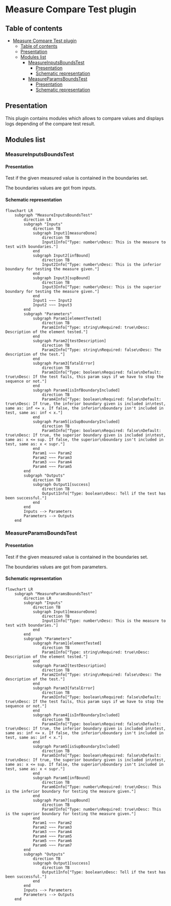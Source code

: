 <!--
SPDX-FileCopyrightText: 2024 Benoit Rolandeau <benoit.rolandeau@allcircuits.com>

SPDX-License-Identifier: LicenseRef-ALLCircuits-ACT-1.1
-->

# Measure Compare Test plugin

## Table of contents

- [Measure Compare Test plugin](#measure-compare-test-plugin)
  - [Table of contents](#table-of-contents)
  - [Presentation](#presentation)
  - [Modules list](#modules-list)
    - [MeasureInputsBoundsTest](#measureinputsboundstest)
      - [Presentation](#presentation-1)
      - [Schematic representation](#schematic-representation)
    - [MeasureParamsBoundsTest](#measureparamsboundstest)
      - [Presentation](#presentation-2)
      - [Schematic representation](#schematic-representation-1)

## Presentation

This plugin contains modules which allows to compare values and displays logs depending of the
compare test result.

## Modules list

### MeasureInputsBoundsTest

#### Presentation

Test if the given measured value is contained in the boundaries set.

The boundaries values are got from inputs.

#### Schematic representation

```mermaid
flowchart LR
    subgraph "MeasureInputsBoundsTest"
        direction LR
        subgraph "Inputs"
            direction TB
            subgraph Input1[measureDone]
                direction TB
                Input1Info["Type: number\nDesc: This is the measure to test with boundaries."]
            end
            subgraph Input2[infBound]
                direction TB
                Input2Info["Type: number\nDesc: This is the inferior boundary for testing the measure given."]
            end
            subgraph Input3[supBound]
                direction TB
                Input3Info["Type: number\nDesc: This is the superior boundary for testing the measure given."]
            end
            Input1 ~~~ Input2
            Input2 ~~~ Input3
        end
        subgraph "Parameters"
            subgraph Param1[elementTested]
                direction TB
                Param1Info["Type: string\nRequired: true\nDesc: Description of the element tested."]
            end
            subgraph Param2[testDescription]
                direction TB
                Param2Info["Type: string\nRequired: false\nDesc: The description of the test."]
            end
            subgraph Param3[fatalError]
                direction TB
                Param3Info["Type: boolean\nRequired: false\nDefault: true\nDesc: If the test fails, this param says if we have to stop the sequence or not."]
            end
            subgraph Param4[isInfBoundaryIncluded]
                direction TB
                Param4Info["Type: boolean\nRequired: false\nDefault: true\nDesc: If true, the inferior boundary given is included in\ntest, same as: inf <= x. If false, the inferior\nboundary isn't included in test, same as: inf < x."]
            end
            subgraph Param5[isSupBoundaryIncluded]
                direction TB
                Param5Info["Type: boolean\nRequired: false\nDefault: true\nDesc: If true, the superior boundary given is included in\ntest, same as: x <= sup. If false, the superior\nboundary isn't included in test, same as: x < supr."]
            end
            Param1 ~~~ Param2
            Param2 ~~~ Param3
            Param3 ~~~ Param4
            Param4 ~~~ Param5
        end
        subgraph "Outputs"
            direction TB
            subgraph Output1[success]
                direction TB
                Output1Info["Type: boolean\nDesc: Tell if the test has been successful."]
            end
        end
        Inputs --> Parameters
        Parameters --> Outputs
    end
```

### MeasureParamsBoundsTest

#### Presentation

Test if the given measured value is contained in the boundaries set.

The boundaries values are got from parameters.

#### Schematic representation

```mermaid
flowchart LR
    subgraph "MeasureParamsBoundsTest"
        direction LR
        subgraph "Inputs"
            direction TB
            subgraph Input1[measureDone]
                direction TB
                Input1Info["Type: number\nDesc: This is the measure to test with boundaries."]
            end
        end
        subgraph "Parameters"
            subgraph Param1[elementTested]
                direction TB
                Param1Info["Type: string\nRequired: true\nDesc: Description of the element tested."]
            end
            subgraph Param2[testDescription]
                direction TB
                Param2Info["Type: string\nRequired: false\nDesc: The description of the test."]
            end
            subgraph Param3[fatalError]
                direction TB
                Param3Info["Type: boolean\nRequired: false\nDefault: true\nDesc: If the test fails, this param says if we have to stop the sequence or not."]
            end
            subgraph Param4[isInfBoundaryIncluded]
                direction TB
                Param4Info["Type: boolean\nRequired: false\nDefault: true\nDesc: If true, the inferior boundary given is included in\ntest, same as: inf <= x. If false, the inferior\nboundary isn't included in test, same as: inf < x."]
            end
            subgraph Param5[isSupBoundaryIncluded]
                direction TB
                Param5Info["Type: boolean\nRequired: false\nDefault: true\nDesc: If true, the superior boundary given is included in\ntest, same as: x <= sup. If false, the superior\nboundary isn't included in test, same as: x < supr."]
            end
            subgraph Param6[infBound]
                direction TB
                Param6Info["Type: number\nRequired: true\nDesc: This is the inferior boundary for testing the measure given."]
            end
            subgraph Param7[supBound]
                direction TB
                Param7Info["Type: number\nRequired: true\nDesc: This is the superior boundary for testing the measure given."]
            end
            Param1 ~~~ Param2
            Param2 ~~~ Param3
            Param3 ~~~ Param4
            Param4 ~~~ Param5
            Param5 ~~~ Param6
            Param6 ~~~ Param7
        end
        subgraph "Outputs"
            direction TB
            subgraph Output1[success]
                direction TB
                Output1Info["Type: boolean\nDesc: Tell if the test has been successful."]
            end
        end
        Inputs --> Parameters
        Parameters --> Outputs
    end
```
